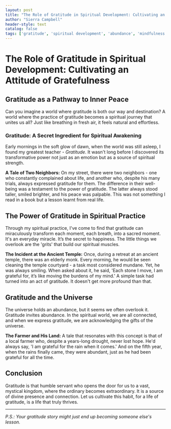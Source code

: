 ```yaml
---
layout: post
title: "The Role of Gratitude in Spiritual Development: Cultivating an Attitude of Gratefulness"
author: "Sierra Campbell"
header-style: text
catalog: false
tags: ['gratitude', 'spiritual development', 'abundance', 'mindfulness', 'peace', 'gratefulness', 'spirituality', 'minimalism', 'inner peace']
---
```


# The Role of Gratitude in Spiritual Development: Cultivating an Attitude of Gratefulness

## Gratitude as a Pathway to Inner Peace
Can you imagine a world where gratitude is both our way and destination? A world where the practice of gratitude becomes a spiritual journey that unites us all? Just like breathing in fresh air, it feels natural and effortless.

### Gratitude: A Secret Ingredient for Spiritual Awakening
Early mornings in the soft glow of dawn, when the world was still asleep, I found my greatest teacher - *Gratitude*. It wasn't long before I discovered its transformative power not just as an emotion but as a source of spiritual strength.

**A Tale of Two Neighbors:** On my street, there were two neighbors - one who constantly complained about life, and another who, despite his many trials, always expressed gratitude for them. The difference in their well-being was a testament to the power of gratitude. The latter always stood taller, smiled brighter, and his peace was palpable. This was not something I read in a book but a lesson learnt from real life.

## The Power of Gratitude in Spiritual Practice
Through my spiritual practice, I've come to find that gratitude can miraculously transform each moment, each breath, into a sacred moment. It's an everyday miracle. It’s the secret to happiness. The little things we overlook are the 'grits' that build our spiritual muscles.

**The Incident at the Ancient Temple:** Once, during a retreat at an ancient temple, there was an elderly monk. Every morning, he would be seen cleaning the temple courtyard - a task most considered mundane. Yet, he was always smiling. When asked about it, he said, 'Each stone I move, I am grateful for, it’s like moving the burdens of my mind.' A simple task had turned into an act of gratitude. It doesn't get more profound than that.

## Gratitude and the Universe
The universe holds an abundance, but it seems we often overlook it. Gratitude invites abundance. In the spiritual world, we are all connected, and when we express gratitude, we are acknowledging the gifts of the universe.

**The Farmer and His Land:** A tale that resonates with this concept is that of a local farmer who, despite a years-long drought, never lost hope. He'd always say, 'I am grateful for the rain when it comes.' And on the fifth year, when the rains finally came, they were abundant, just as he had been grateful for all the time.


## Conclusion
Gratitude is that humble servant who opens the door for us to a vast, mystical kingdom, where the ordinary becomes extraordinary. It is a source of divine presence and connection. Let us cultivate this habit, for a life of gratitude, is a life that truly thrives.

---

_P.S.: Your gratitude story might just end up becoming someone else's lesson._